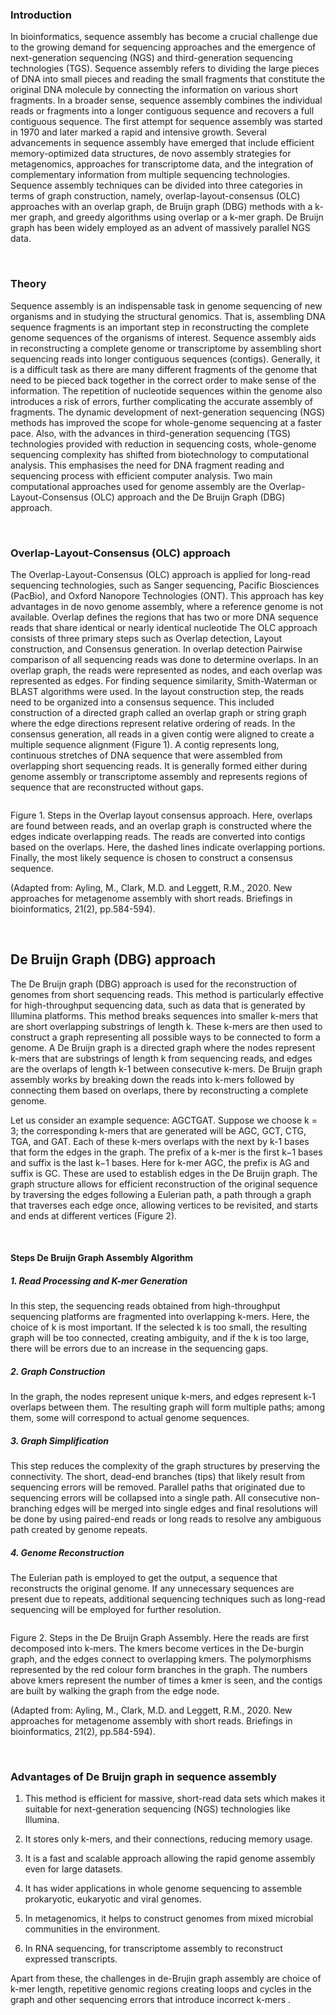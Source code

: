 ### 
### Introduction
In bioinformatics, sequence assembly has become a crucial challenge due to the growing demand for sequencing approaches and the emergence of next-generation sequencing (NGS) and third-generation sequencing technologies (TGS). Sequence assembly refers to dividing the large pieces of DNA into small pieces and reading the small fragments that constitute the original DNA molecule by connecting the information on various short fragments. In a broader sense, sequence assembly combines the individual reads or fragments into a longer contiguous sequence and recovers a full contiguous sequence. The first attempt for sequence assembly was started in 1970 and later marked a rapid and intensive growth. Several advancements in sequence assembly have emerged that include efficient memory-optimized data structures, de novo assembly strategies for metagenomics, approaches for transcriptome data, and the integration of complementary information from multiple sequencing technologies. Sequence assembly techniques can be divided into three categories in terms of graph construction, namely, overlap-layout-consensus (OLC) approaches with an overlap graph, de Bruijn graph (DBG) methods with a k-mer graph, and greedy algorithms using overlap or a k-mer graph. De Bruijn graph has been widely employed as an advent of massively parallel NGS data.

&nbsp;

### Theory
Sequence assembly is an indispensable task in genome sequencing of new organisms and in studying the structural genomics. That is, assembling DNA sequence fragments is an important step in reconstructing the complete genome sequences of the organisms of interest. Sequence assembly aids in reconstructing a complete genome or transcriptome by assembling short sequencing reads into longer contiguous sequences (contigs). Generally, it is a difficult task as there are many different fragments of the genome that need to be pieced back together in the correct order to make sense of the information. The repetition of nucleotide sequences within the genome also introduces a risk of errors, further complicating the accurate assembly of fragments. The dynamic development of next-generation sequencing (NGS) methods has improved the scope for whole-genome sequencing at a faster pace. Also, with the advances in third-generation sequencing (TGS) technologies provided with reduction in sequencing costs, whole-genome sequencing complexity has shifted from biotechnology to computational analysis. This emphasises the need for DNA fragment reading and sequencing process with efficient computer analysis. Two main computational approaches used for genome assembly are the Overlap-Layout-Consensus (OLC) approach and the De Bruijn Graph (DBG) approach.

&nbsp;

### Overlap-Layout-Consensus (OLC) approach 
The Overlap-Layout-Consensus (OLC) approach is applied for long-read sequencing technologies, such as Sanger sequencing, Pacific Biosciences (PacBio), and Oxford Nanopore Technologies (ONT). This approach has key advantages in de novo genome assembly, where a reference genome is not available. Overlap defines the regions that has two or more DNA sequence reads that share identical or nearly identical nucleotide The OLC approach consists of three primary steps such as Overlap detection, Layout construction, and Consensus generation. In overlap detection Pairwise comparison of all sequencing reads was done to determine overlaps. In an overlap graph, the reads were represented as nodes, and each overlap was represented as edges. For finding sequence similarity, Smith-Waterman or BLAST algorithms were used. In the layout construction step, the reads need to be organized into a consensus sequence. This included construction of a directed graph called an overlap graph or string graph where the edge directions represent relative ordering of reads. In the consensus generation, all reads in a given contig were aligned to create a multiple sequence alignment (Figure 1). A contig represents long, continuous stretches of DNA sequence that were assembled from overlapping short sequencing reads. It is generally formed either during genome assembly or transcriptome assembly and represents regions of sequence that are reconstructed without gaps.


<img src="images/1.png" title="" />

Figure 1. Steps in the Overlap layout consensus approach. Here, overlaps are found between reads, and an overlap graph is constructed where the edges indicate overlapping reads. The reads are converted into contigs based on the overlaps. Here, the dashed lines indicate overlapping portions. Finally, the most likely sequence is chosen to construct a consensus sequence.  

(Adapted from: Ayling, M., Clark, M.D. and Leggett, R.M., 2020. New approaches for metagenome assembly with short reads. Briefings in bioinformatics, 21(2), pp.584-594).

&nbsp;

## De Bruijn Graph (DBG) approach 
The De Bruijn graph (DBG) approach is used for the reconstruction of genomes from short sequencing reads. This method is particularly effective for high-throughput sequencing data, such as data that is generated by Illumina platforms. This method breaks sequences into smaller k-mers that are short overlapping substrings of length k. These k-mers are then used to construct a graph representing all possible ways to be connected to form a genome. A De Bruijn graph is a directed graph where the nodes represent k-mers that are substrings of length k from sequencing reads, and edges are the overlaps of length k-1 between consecutive k-mers. De Bruijn graph assembly works by breaking down the reads into k-mers followed by connecting them based on overlaps, there by reconstructing a complete genome.

Let us consider an example sequence: AGCTGAT. Suppose we choose k = 3; the corresponding k-mers that are generated will be AGC, GCT, CTG, TGA, and GAT. Each of these k-mers overlaps with the next by k-1 bases that form the edges in the graph. The prefix of a k-mer is the first k−1 bases and suffix is the last k−1 bases. Here for k-mer AGC, the prefix is AG and suffix is GC. These are used to establish edges in the De Bruijn graph. The graph structure allows for efficient reconstruction of the original sequence by traversing the edges following a Eulerian path, a path through a graph that traverses each edge once, allowing vertices to be revisited, and starts and ends at different vertices (Figure 2).  

&nbsp;

#### Steps De Bruijn Graph Assembly Algorithm
##### 1. Read Processing and K-mer Generation
In this step, the sequencing reads obtained from high-throughput sequencing platforms are fragmented into overlapping k-mers. Here, the choice of k is most important. If the selected k is too small, the resulting graph will be too connected, creating ambiguity, and if the k is too large, there will be errors due to an increase in the sequencing gaps. 

##### 2. Graph Construction
In the graph, the nodes represent unique k-mers, and edges represent k-1 overlaps between them. The resulting graph will form multiple paths; among them, some will correspond to actual genome sequences.

##### 3. Graph Simplification
This step reduces the complexity of the graph structures by preserving the connectivity. The short, dead-end branches (tips) that likely result from sequencing errors will be removed. Parallel paths that originated due to sequencing errors will be collapsed into a single path. All consecutive non-branching edges will be merged into single edges and final resolutions will be done by using paired-end reads or long reads to resolve any ambiguous path created by genome repeats. 

##### 4. Genome Reconstruction
The Eulerian path is employed to get the output, a sequence that reconstructs the original genome. If any unnecessary sequences are present due to repeats, additional sequencing techniques such as long-read sequencing will be employed for further resolution.


<img src="images/2.png" title="" />

Figure 2. Steps in the De Bruijn Graph Assembly. Here the reads are first decomposed into k-mers. The kmers become vertices in the De-burgin graph, and the edges connect to overlapping kmers. The polymorphisms represented by the red colour form branches in the graph. The numbers above kmers represent the number of times a kmer is seen, and the contigs are built by walking the graph from the edge node.

(Adapted from: Ayling, M., Clark, M.D. and Leggett, R.M., 2020. New approaches for metagenome assembly with short reads. Briefings in bioinformatics, 21(2), pp.584-594).

&nbsp;

### Advantages of De Bruijn graph in sequence assembly

1. This method is efficient for massive, short-read data sets which makes it suitable for next-generation sequencing (NGS) technologies like Illumina.

2. It stores only k-mers, and their connections, reducing memory usage.


3. It is a fast and scalable approach allowing the rapid genome assembly even for large datasets.

4. It has wider applications in whole genome sequencing to assemble prokaryotic, eukaryotic and viral genomes.

5. In metagenomics, it helps to construct genomes from mixed microbial communities in the environment.

6. In RNA sequencing, for transcriptome assembly to reconstruct expressed transcripts.

Apart from these, the challenges in de-Brujin graph assembly are choice of k-mer length, repetitive genomic regions creating loops and cycles in the graph and other sequencing errors that introduce incorrect k-mers .
